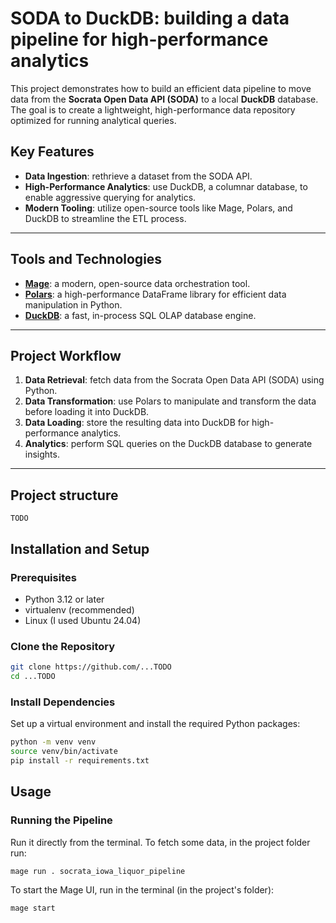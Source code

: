 # SODA to DuckDB: building a data pipeline for high-performance analytics

This project demonstrates how to build an efficient data pipeline to move data from the **Socrata Open Data API (SODA)** to a local **DuckDB** database. The goal is to create a lightweight, high-performance data repository optimized for running analytical queries.

## Key Features

- **Data Ingestion**: rethrieve a dataset from the SODA API.
- **High-Performance Analytics**: use DuckDB, a columnar database, to enable aggressive querying for analytics.
- **Modern Tooling**: utilize open-source tools like Mage, Polars, and DuckDB to streamline the ETL process.

---

## Tools and Technologies

- **[Mage](https://www.mage.ai/)**: a modern, open-source data orchestration tool.
- **[Polars](https://www.pola.rs/)**: a high-performance DataFrame library for efficient data manipulation in Python.
- **[DuckDB](https://duckdb.org/)**: a fast, in-process SQL OLAP database engine.

---

## Project Workflow

1. **Data Retrieval**: fetch data from the Socrata Open Data API (SODA) using Python.
2. **Data Transformation**: use Polars to manipulate and transform the data before loading it into DuckDB.
3. **Data Loading**: store the resulting data into DuckDB for high-performance analytics.
4. **Analytics**: perform SQL queries on the DuckDB database to generate insights.

---

## Project structure

```
TODO
```

## Installation and Setup

### Prerequisites
- Python 3.12 or later
- virtualenv (recommended)
- Linux (I used Ubuntu 24.04)

### Clone the Repository
```bash
git clone https://github.com/...TODO
cd ...TODO
```
### Install Dependencies
Set up a virtual environment and install the required Python packages:

```bash
python -m venv venv
source venv/bin/activate 
pip install -r requirements.txt
```

## Usage

### Running the Pipeline

Run it directly from the terminal. To fetch some data, in the project folder run:

```bash
mage run . socrata_iowa_liquor_pipeline
```

To start the Mage UI, run in the terminal (in the project's folder):
```bash
mage start
```

